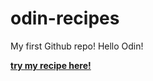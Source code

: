# odin-recipes
My first Github repo!
Hello Odin!

<a href="http://127.0.0.1:5500/index.html"><strong>try my recipe here!</strong></a>
